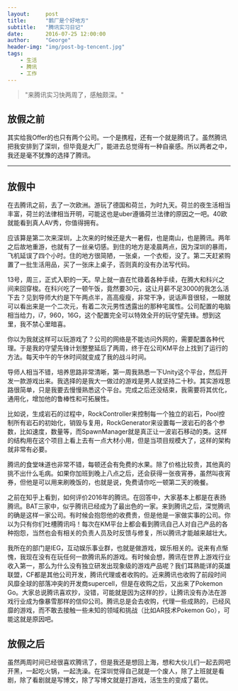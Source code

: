 ```yaml
---
layout:     post
title:      "鹅厂是个好地方"
subtitle:   "腾讯实习日记"
date:       2016-07-25 12:00:00
author:     "George"
header-img: "img/post-bg-tencent.jpg"
tags:
    - 生活
    - 腾讯
    - 工作
---
```


> "来腾讯实习快两周了，感触颇深。"

## 放假之前

其实给我Offer的也只有两个公司。一个是携程，还有一个就是腾讯了。虽然腾讯把我安排到了深圳，但毕竟是大厂，能进去总觉得有一种自豪感。所以两者之中，我还是毫不犹豫的选择了腾讯。

---

## 放假中

在去腾讯之前，去了一次欧洲。游玩了德国和荷兰，为时九天。荷兰的夜生活相当丰富，荷兰的法律相当开明，可能这也是uber遵循荷兰法律的原因之一吧。40欧就能看到真人AV秀，你值得拥有。

应该算是第二次来深圳，上次来的时候还是大一暑假，也是南山，也是腾讯。两年之后故地重游，也就有了一丝亲切感。到住的地方是凌晨两点，因为深圳的暴雨，飞机延误了四个小时。住的地方很简陋，一张桌，一个衣柜，没了。第二天赶紧购置了一批生活用品，买了一张床上桌子，否则真的没有办法写代码。

13号，周三，正式入职的一天。早上就一直在忙碌着各种手续，在腾大和科兴之间来回穿梭。在科兴吃了一顿午饭，竟然要30元，这让月薪不足3000的我怎么活下去？见到导师大约是下午两点半，高高瘦瘦，非常干净，说话声音很轻，一眼就可以看出来是一个二次元，有着二次元男性透露出的那种宅属性。公司配置的电脑相当给力，i7，960，16G，这个配置完全可以特效全开的玩守望先锋。想到这里，我不禁心里暗喜。

你以为我就这样可以玩游戏了？公司的网络是不能访问外网的，需要配置各种代理。于是我的守望先锋计划整整延后了两周，终于在公司KM平台上找到了运行的方法。每天中午的午休时间就变成了我的战斗时间。

导师人相当不错，培养思路非常清晰，第一周我熟悉一下Unity这个平台，然后开发一款游戏出来。我选择的是我大一做过的游戏是男人就坚持二十秒。其实游戏思路很简单，只是我要去慢慢熟悉这个平台。完成之后还没结束，我需要将其优化，通用化，增加他的鲁棒性和可拓展性。

比如说，生成岩石的过程中，RockController来控制每一个独立的岩石，Pool控制所有岩石的初始化，销毁与复用，RockGenerator来设置每一波岩石的各个参数，比如速度，数量等，而SpawnManager就是真正让一波岩石移动的类。这样的结构用在这个项目上看上去有一点大材小用，但是当项目规模大了，这样的架构就非常有必要。

腾讯的食堂味道也非常不错，每顿还会有免费的水果。除了价格比较贵，其他真的挑不出什么毛病。如果你加班到晚上八点之后，还会获得一张夜宵券，虽然叫夜宵券，但他是可以用来刷晚饭的，也就是说，免费请你吃一顿第二天的晚餐。

之前在知乎上看到，如何评价2016年的腾讯。在回答中，大家基本上都是在表扬腾讯。BAT三家中，似乎腾讯已经成为了最出色的一家。来到腾讯之后，深觉腾讯的确是这样一家公司。有时候会抱怨他的收费贵，但是他是一家做实事的公司。你以为只有你们吐槽腾讯吗！每次在KM平台上都会看到腾讯自己人对自己产品的各种抱怨，当然也会有相关的负责人员及时反馈与修复，所以腾讯才能越来越壮大。

我所在的部门是IEG，互动娱乐事业群，也就是做游戏，娱乐相关的。说来有点惭愧，我现在没有在玩任何一款腾讯系的游戏。有时候会想，腾讯在世界上游戏行业收入第一，那么为什么没有独立研发出现象级的游戏产品呢？我们耳熟能详的英雄联盟，CF都是其他公司开发，腾讯代理或者收购的。近来腾讯也收购了前段时间风靡全球的部落冲突的开发商supercell，但是在收购之后，又出来了Pokemon Go。大家总说腾讯喜欢抄，没错，可能就是因为这样的抄，让腾讯没有办法在游戏行业成为像暴雪那样的信仰公司。腾讯总是会去收购，代理一些成熟的，已经风靡的游戏，而不敢去接触一些未知的领域和挑战（比如AR技术Pokemon Go），可能这就是原因吧。

## 放假之后

虽然两周时间已经很喜欢腾讯了，但是我还是想回上海，想和大伙儿们一起去网吧开黑，一起吃火锅，一起洗澡。在深圳觉得自己就是一个废人，除了上班就是看剧，除了看剧就是写博文，除了写博文就是打游戏，活生生的变成了葛优。







